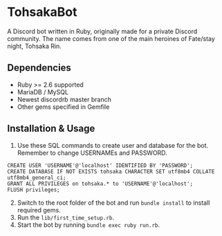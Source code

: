 # TohsakaBot
A Discord bot written in Ruby, originally made for a private Discord community. The name comes from one of the main heroines of Fate/stay night, Tohsaka Rin.

## Dependencies
* Ruby >= 2.6 supported
* MariaDB / MySQL 
* Newest discordrb master branch
* Other gems specified in Gemfile

## Installation & Usage

1. Use these SQL commands to create user and database for the bot. Remember to change USERNAMEs and PASSWORD. 
```
CREATE USER 'USERNAME'@'localhost' IDENTIFIED BY 'PASSWORD';
CREATE DATABASE IF NOT EXISTS tohsaka CHARACTER SET utf8mb4 COLLATE utf8mb4_general_ci;
GRANT ALL PRIVILEGES on tohsaka.* to 'USERNAME'@'localhost';
FLUSH privileges;
```

2. Switch to the root folder of the bot and run `bundle install` to install required gems.
3. Run the `lib/first_time_setup.rb`.
4. Start the bot by running `bundle exec ruby run.rb`.
